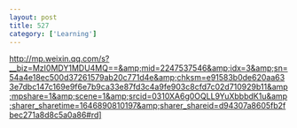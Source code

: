 ```yaml
---
layout: post
title: 527
category: ['Learning']
---
```


http://mp.weixin.qq.com/s?__biz=MzI0MDY1MDU4MQ==&amp;mid=2247537546&amp;idx=3&amp;sn=54a4e18ec500d37261579ab20c771d4e&amp;chksm=e91583b0de620aa633e7dbc147c169e9f6e7b9ca33e87fd3c4a9fe903c8cfd7c02d710929b11&amp;mpshare=1&amp;scene=1&amp;srcid=0310XA6g0OQLL9YuXbbbdK1u&amp;sharer_sharetime=1646890810197&amp;sharer_shareid=d94307a8605fb2fbec271a8d8c5a0a86#rd]



